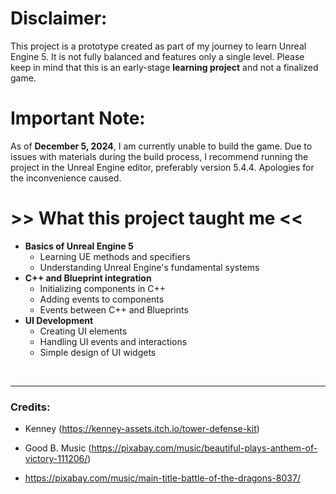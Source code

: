 # Disclaimer: 
This project is a prototype created as part of my journey to learn Unreal Engine 5. It is not fully balanced and features only a single level. Please keep in mind that this is an early-stage **learning project** and not a finalized game.

# Important Note:
As of **December 5, 2024**, I am currently unable to build the game. Due to issues with materials during the build process, I recommend running the project in the Unreal Engine editor, preferably version 5.4.4. Apologies for the inconvenience caused.

# >> What this project taught me <<

- **Basics of Unreal Engine 5**
    - Learning UE methods and specifiers
    - Understanding Unreal Engine's fundamental systems
- **C++ and Blueprint integration**
    - Initializing components in C++
    - Adding events to components
    - Events between C++ and Blueprints
- **UI Development**
    - Creating UI elements
    - Handling UI events and interactions
    - Simple design of UI widgets

</br>

---
### Credits:

- Kenney (https://kenney-assets.itch.io/tower-defense-kit)

- Good B. Music (https://pixabay.com/music/beautiful-plays-anthem-of-victory-111206/)

- https://pixabay.com/music/main-title-battle-of-the-dragons-8037/